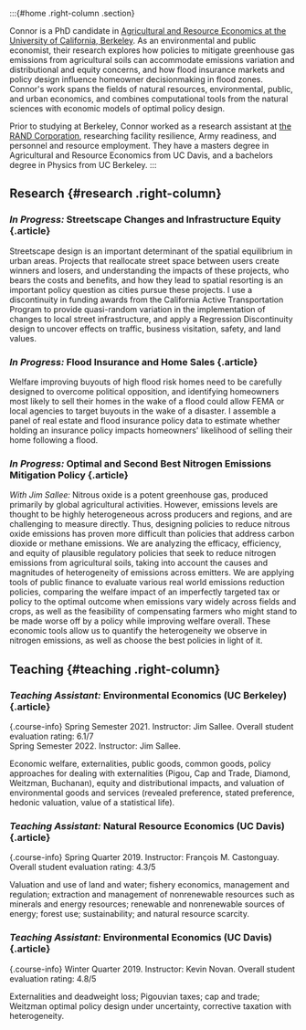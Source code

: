 :::{#home .right-column .section}

Connor is a PhD candidate in [Agricultural and Resource Economics at the University of California, Berkeley](https://are.berkeley.edu). As an environmental and public economist, their research explores how policies to mitigate greenhouse gas emissions from agricultural soils can accommodate emissions variation and distributional and equity concerns, and how flood insurance markets and policy design influence homeowner decisionmaking in flood zones. Connor's work spans the fields of natural resources, environmental, public, and urban economics, and combines computational tools from the natural sciences with economic models of optimal policy design.

Prior to studying at Berkeley, Connor worked as a research assistant at [the RAND Corporation](https://rand.org), researching facility resilience, Army readiness, and personnel and resource employment. They have a masters degree in Agricultural and Resource Economics from UC Davis, and a bachelors degree in Physics from UC Berkeley.
:::

## Research {#research .right-column}

### _In Progress:_ Streetscape Changes and Infrastructure Equity {.article}

Streetscape design is an important determinant of the spatial equilibrium in urban areas. Projects that reallocate street space between users create winners and losers, and understanding the impacts of these projects, who bears the costs and benefits, and how they lead to spatial resorting is an important policy question as cities pursue these projects. I use a discontinuity in funding awards from the California Active Transportation Program to provide quasi-random variation in the implementation of changes to local street infrastructure, and apply a Regression Discontinuity design to uncover effects on traffic, business visitation, safety, and land values. 

### _In Progress:_ Flood Insurance and Home Sales {.article}

Welfare improving buyouts of high flood risk homes need to be carefully designed to overcome political opposition, and identifying homeowners most likely to sell their homes in the wake of a flood could allow FEMA or local agencies to target buyouts in the wake of a disaster. I assemble a panel of real estate and flood insurance policy data to estimate whether holding an insurance policy impacts homeowners' likelihood of selling their home following a flood.

### _In Progress:_ Optimal and Second Best Nitrogen Emissions Mitigation Policy {.article}

_With Jim Sallee:_ Nitrous oxide is a potent greenhouse gas, produced primarily by global agricultural activities. However, emissions levels are thought to be highly heterogeneous across producers and regions, and are challenging to measure directly. Thus, designing policies to reduce nitrous oxide emissions has proven more difficult than policies that address carbon dioxide or methane emissions. We are analyzing the efficacy, efficiency, and equity of plausible regulatory policies that seek to reduce nitrogen emissions from agricultural soils, taking into account the causes and magnitudes of heterogeneity of emissions across emitters. We are applying tools of public finance to evaluate various real world emissions reduction policies, comparing the welfare impact of an imperfectly targeted tax or policy to the optimal outcome when emissions vary widely across fields and crops, as well as the feasibility of compensating farmers who might stand to be made worse off by a policy while improving welfare overall. These economic tools allow us to quantify the heterogeneity we observe in nitrogen emissions, as well as choose the best policies in light of it.

## Teaching {#teaching .right-column}

### _Teaching Assistant:_ Environmental Economics (UC Berkeley) {.article}

{.course-info}
Spring Semester 2021. Instructor: Jim Sallee. Overall student evaluation rating: 6.1/7  
Spring Semester 2022. Instructor: Jim Sallee.

Economic welfare, externalities, public goods, common goods, policy approaches for dealing with externalities (Pigou, Cap and Trade, Diamond, Weitzman, Buchanan), equity and distributional impacts, and valuation of environmental goods and services (revealed preference, stated preference, hedonic valuation, value of a statistical life).

### _Teaching Assistant:_ Natural Resource Economics (UC Davis) {.article}

{.course-info}
Spring Quarter 2019. Instructor: François M. Castonguay. Overall student evaluation rating: 4.3/5

Valuation and use of land and water; fishery economics, management and regulation; extraction and management of nonrenewable resources such as minerals and energy resources; renewable and nonrenewable sources of energy; forest use; sustainability; and natural resource scarcity.

### _Teaching Assistant:_ Environmental Economics (UC Davis) {.article}

{.course-info}
Winter Quarter 2019. Instructor: Kevin Novan. Overall student evaluation rating: 4.8/5

Externalities and deadweight loss; Pigouvian taxes; cap and trade; Weitzman optimal policy design under uncertainty, corrective taxation with heterogeneity.


